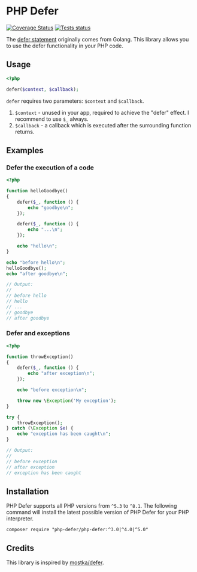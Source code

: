 # PHP Defer

[![Coverage Status](https://coveralls.io/repos/github/php-defer/php-defer/badge.svg?branch=5.0)](https://coveralls.io/github/php-defer/php-defer?branch=5.0)
[![Tests status](https://github.com/php-defer/php-defer/actions/workflows/tests.yml/badge.svg)](https://github.com/php-defer/php-defer/actions/workflows/tests.yml?query=branch%3A5.0)

The [defer statement](https://blog.golang.org/defer-panic-and-recover) originally comes from Golang. This library allows you to use the defer functionality in your PHP code.

## Usage

```php
<?php

defer($context, $callback);
```

`defer` requires two parameters: `$context` and `$callback`.

1. `$context` - unused in your app, required to achieve the "defer" effect. I recommend to use `$_` always.
2. `$callback` - a callback which is executed after the surrounding function returns.

## Examples

### Defer the execution of a code

```php
<?php

function helloGoodbye()
{
    defer($_, function () {
        echo "goodbye\n";
    });

    defer($_, function () {
        echo "...\n";
    });

    echo "hello\n";
}

echo "before hello\n";
helloGoodbye();
echo "after goodbye\n";

// Output:
//
// before hello
// hello
// ...
// goodbye
// after goodbye
```

### Defer and exceptions

```php
<?php

function throwException()
{
    defer($_, function () {
        echo "after exception\n";
    });

    echo "before exception\n";

    throw new \Exception('My exception');
}

try {
    throwException();
} catch (\Exception $e) {
    echo "exception has been caught\n";
}

// Output:
//
// before exception
// after exception
// exception has been caught
```

## Installation

PHP Defer supports all PHP versions from `^5.3` to `^8.1`.
The following command will install the latest possible version of PHP Defer for your PHP interpreter.

```
composer require "php-defer/php-defer:^3.0|^4.0|^5.0"
```

## Credits

This library is inspired by [mostka/defer](https://github.com/tito10047/php-defer).
